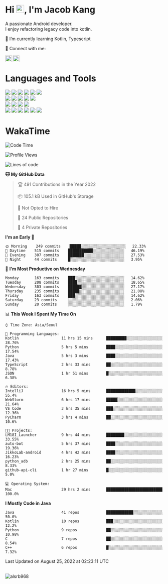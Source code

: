 # Hi <img src="https://media.giphy.com/media/hvRJCLFzcasrR4ia7z/giphy.gif" width="25px">, I'm Jacob Kang
A passionate Android developer.
</br>
I enjoy refactoring legacy code into kotlin.

🌱 I’m currently learning Kotlin, Typescript

🤝 Connect with me:

<a href="https://www.linkedin.com/in/minkyu-kang-b7477b1b2/"><img align="left" src="https://raw.githubusercontent.com/yushi1007/yushi1007/main/images/linkedin.svg" alt="Minkyu Kang | LinkedIn" width="21px"/></a>
<a href="https://www.instagram.com/_jacob_kang/"><img align="left" src="https://raw.githubusercontent.com/yushi1007/yushi1007/main/images/instagram.svg" alt="Jacob Kang | Instagram" width="21px"/></a>

</br>

# Languages and Tools

<div align="left">
<img src="https://img.shields.io/badge/java-007396?logo=java&logoColor=white"/>
<img src="https://img.shields.io/badge/kotlin-7F52FF?logo=kotlin&logoColor=white"/>
<img src="https://img.shields.io/badge/python-3776AB?logo=python&logoColor=white"/>
<img src="https://img.shields.io/badge/bash shell-4EAA25?logo=gnubash&logoColor=white"/>
<img src="https://img.shields.io/badge/c-A8B9CC?logo=c&logoColor=white"/>
<img src="https://img.shields.io/badge/c++-00599C?logo=c%2b%2b&logoColor=white"/>
</div>
<div align="left">
<img src="https://img.shields.io/badge/git-F05032?logo=git&logoColor=white"/>
<img src="https://img.shields.io/badge/github-181717?logo=github&logoColor=white"/>
<img src="https://img.shields.io/badge/mysql-4479A1?logo=mysql&logoColor=white"/>
<img src="https://img.shields.io/badge/sqlite-003B57?logo=sqlite&logoColor=white"/>
<img src="https://img.shields.io/badge/amazon AWS-232F3E?logo=amazonaws&logoColor=white"/>
</div>
<div align="left">
<img src="https://img.shields.io/badge/android-3DDC84?logo=android&logoColor=white"/>
<img src="https://img.shields.io/badge/linux-FCC624?logo=linux&logoColor=white"/>
<img src="https://img.shields.io/badge/flask-000000?logo=flask&logoColor=white"/>
<img src="https://img.shields.io/badge/arduino-00979D?logo=arduino&logoColor=white"/>
</div>
<div align="left">
<img src="https://img.shields.io/badge/slack-4A154B?logo=slack&logoColor=white"/>
<img src="https://img.shields.io/badge/notion-000000?logo=notion&logoColor=white"/>
<img src="https://img.shields.io/badge/jira-0052CC?logo=jira&logoColor=white"/>
<img src="https://img.shields.io/badge/postman-FF6C37?logo=postman&logoColor=white"/>
<img src="https://img.shields.io/badge/intellij-000000?logo=intellijidea&logoColor=white"/>
<img src="https://img.shields.io/badge/pycharm-000000?logo=pycharm&logoColor=white"/>
</div>

# WakaTime

<!--START_SECTION:waka-->
![Code Time](http://img.shields.io/badge/Code%20Time-1%2C120%20hrs%2010%20mins-blue)

![Profile Views](http://img.shields.io/badge/Profile%20Views-2-blue)

![Lines of code](https://img.shields.io/badge/From%20Hello%20World%20I%27ve%20Written-163%20Thousand%20lines%20of%20code-blue)

**🐱 My GitHub Data** 

> 🏆 491 Contributions in the Year 2022
 > 
> 📦 105.1 kB Used in GitHub's Storage 
 > 
> 🚫 Not Opted to Hire
 > 
> 📜 24 Public Repositories 
 > 
> 🔑 4 Private Repositories  
 > 
**I'm an Early 🐤** 

```text
🌞 Morning    249 commits    █████░░░░░░░░░░░░░░░░░░░░   22.33% 
🌆 Daytime    515 commits    ███████████░░░░░░░░░░░░░░   46.19% 
🌃 Evening    307 commits    ███████░░░░░░░░░░░░░░░░░░   27.53% 
🌙 Night      44 commits     █░░░░░░░░░░░░░░░░░░░░░░░░   3.95%

```
📅 **I'm Most Productive on Wednesday** 

```text
Monday       163 commits    ███░░░░░░░░░░░░░░░░░░░░░░   14.62% 
Tuesday      208 commits    ████░░░░░░░░░░░░░░░░░░░░░   18.65% 
Wednesday    303 commits    ██████░░░░░░░░░░░░░░░░░░░   27.17% 
Thursday     235 commits    █████░░░░░░░░░░░░░░░░░░░░   21.08% 
Friday       163 commits    ███░░░░░░░░░░░░░░░░░░░░░░   14.62% 
Saturday     23 commits     ░░░░░░░░░░░░░░░░░░░░░░░░░   2.06% 
Sunday       20 commits     ░░░░░░░░░░░░░░░░░░░░░░░░░   1.79%

```


📊 **This Week I Spent My Time On** 

```text
⌚︎ Time Zone: Asia/Seoul

💬 Programming Languages: 
Kotlin                   11 hrs 15 mins      █████████░░░░░░░░░░░░░░░░   38.76% 
Python                   5 hrs 5 mins        ████░░░░░░░░░░░░░░░░░░░░░   17.54% 
Java                     5 hrs 3 mins        ████░░░░░░░░░░░░░░░░░░░░░   17.43% 
TypeScript               2 hrs 33 mins       ██░░░░░░░░░░░░░░░░░░░░░░░   8.78% 
JSON                     1 hr 51 mins        █░░░░░░░░░░░░░░░░░░░░░░░░   6.38%

🔥 Editors: 
IntelliJ                 16 hrs 5 mins       █████████████░░░░░░░░░░░░   55.4% 
WebStorm                 6 hrs 17 mins       █████░░░░░░░░░░░░░░░░░░░░   21.64% 
VS Code                  3 hrs 35 mins       ███░░░░░░░░░░░░░░░░░░░░░░   12.36% 
PyCharm                  3 hrs 4 mins        ██░░░░░░░░░░░░░░░░░░░░░░░   10.6%

🐱‍💻 Projects: 
LM18I_Launcher           9 hrs 44 mins       ████████░░░░░░░░░░░░░░░░░   33.55% 
auto-bot                 5 hrs 37 mins       ████░░░░░░░░░░░░░░░░░░░░░   19.36% 
JikkoLab-android         4 hrs 42 mins       ████░░░░░░░░░░░░░░░░░░░░░   16.23% 
python_adb               2 hrs 25 mins       ██░░░░░░░░░░░░░░░░░░░░░░░   8.33% 
github-api-cli           1 hr 27 mins        █░░░░░░░░░░░░░░░░░░░░░░░░   5.0%

💻 Operating System: 
Mac                      29 hrs 2 mins       █████████████████████████   100.0%

```

**I Mostly Code in Java** 

```text
Java                     41 repos            ████████████░░░░░░░░░░░░░   50.0% 
Kotlin                   10 repos            ███░░░░░░░░░░░░░░░░░░░░░░   12.2% 
Python                   9 repos             ██░░░░░░░░░░░░░░░░░░░░░░░   10.98% 
C                        7 repos             ██░░░░░░░░░░░░░░░░░░░░░░░   8.54% 
C++                      6 repos             █░░░░░░░░░░░░░░░░░░░░░░░░   7.32%

```



 Last Updated on August 25, 2022 at 02:23:11 UTC
<!--END_SECTION:waka-->

</br>

<div align="left">
<img align="left" src="https://github-readme-stats.vercel.app/api/top-langs?username=alsrb968&show_icons=true&locale=en&layout=compact&theme=dark" alt="alsrb968" />
</div>
